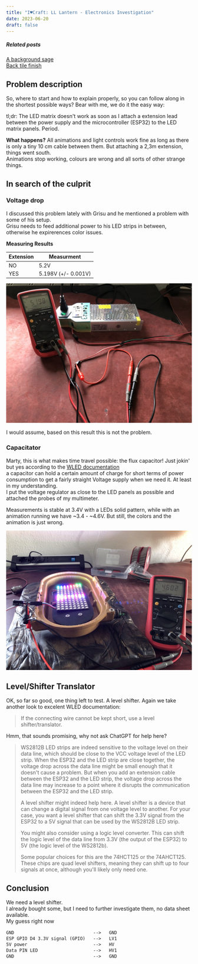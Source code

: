 ```yaml
---
title: "I♥Craft: LL Lantern - Electronics Investigation"
date: 2023-06-20
draft: false
---
```


##### Related posts  
[A background sage](https://clyde.crimson.space/posts/20230614/)\
[Back tile finish](https://clyde.crimson.space/posts/20230615/)

## Problem description
So, where to start and how to explain properly, so you can follow along in the shortest possible ways?
Bear with me, we do it the easy way:

tl;dr: 
The LED matrix doesn't work as soon as I attach a extension lead between the power supply and the microcontroller (ESP32) to the LED matrix panels. Period.

**What happens?**
All animations and light controls work fine as long as there is only a tiny 10 cm cable between them. But attaching a 2,3m extension, things went south.  
Animations stop working, colours are wrong and all sorts of other strange things.

## In search of the culprit


### Voltage drop
I discussed this problem lately with Grisu and he mentioned a problem with some of his setup.\
Grisu needs to feed additional power to his LED strips in between, otherwise he expirerences color issues.

**Measuring Results**

| Extension | Measurment|
|---|---|
| NO | 5.2V|
| YES | 5.198V (+/- 0.001V)|


![Voltage Measurement](/assets/pix/LLL_Electronics_voltage.JPG)

I would assume, based on this result this is not the problem. 

### Capacitator

Marty, this is what makes time travel possible: the flux capacitor! Just jokin' but yes according to the [WLED documentation](https://kno.wled.ge/basics/getting-started/)  
a capacitor can hold a certain amount of charge for short terms of power consumption to get a fairly straight Voltage supply when we need it. At least in my understanding.  
I put the voltage regulator as close to the LED panels as possible and attached the probes of my multimeter.

Measurements is stable at 3.4V with a LEDs solid pattern, while with an animation running we have ~3.4 - ~4.6V. But still, the colors and the animation is just wrong.


![Capacitor](/assets/pix/LLL_Electronics_capacitor.JPG)

## Level/Shifter Translator

OK, so far so good, one thing left to test. A level shifter. Again we take another look to excelent WLED documentation:

> If the connecting wire cannot be kept short, use a level shifter/translator.

Hmm, that sounds promising, why not ask ChatGPT for help here?

>WS2812B LED strips are indeed sensitive to the voltage level on their data line, which should be close to the VCC voltage level of the LED strip. When the ESP32 and the LED strip are close together, 
>the voltage drop across the data line might be small enough that it doesn't cause a problem. But when you add an extension cable between the ESP32 and the LED strip, the voltage drop across the data
>line may increase to a point where it disrupts the communication between the ESP32 and the LED strip.
>
>A level shifter might indeed help here. A level shifter is a device that can change a digital signal from one voltage level to another. For your case, you want a level shifter that can shift the
>3.3V signal from the ESP32 to a 5V signal that can be used by the WS2812B LED strip.
>
>You might also consider using a logic level converter. This can shift the logic level of the data line from 3.3V (the output of the ESP32) to 5V (the logic level of the WS2812b).
>
>Some popular choices for this are the 74HCT125 or the 74AHCT125. These chips are quad level shifters, meaning they can shift up to four signals at once, although you'll likely only need one.


## Conclusion
We need a level shifter.  
I already bought some, but I need to further investigate them, no data sheet available.  
My guess right now

```
GND                              -->   GND
ESP GPIO D4 3.3V signal (GPIO)   -->   LV1
5V power                         -->   HV
Data PIN LED                     -->   HV1
GND                              -->   GND
```